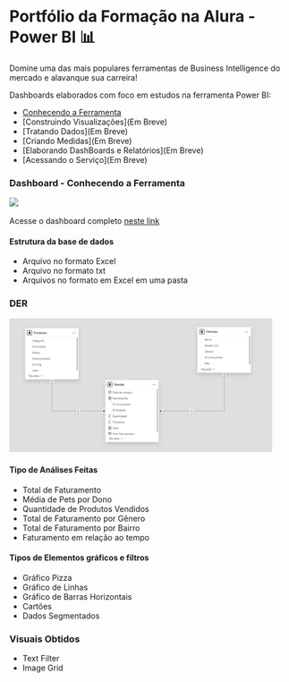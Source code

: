 # Portfólio da Formação na Alura - Power BI 📊
Domine uma das mais populares ferramentas de Business Intelligence do mercado e alavanque sua carreira! 

Dashboards elaborados com foco em estudos na ferramenta Power BI:

- [Conhecendo a Ferramenta](https://github.com/heitordeve/Curso-PowerBI-Alura/tree/main/1.Conhecendo%20a%20Ferramenta)
- [Construindo Visualizações](Em Breve)
- [Tratando Dados](Em Breve)
- [Criando Medidas](Em Breve)
- [Elaborando DashBoards e Relatórios](Em Breve)
- [Acessando o Serviço](Em Breve)

### Dashboard - Conhecendo a Ferramenta

<p>
    <img width="470" src="to_readme/conhecendo-a-ferrramenta.gif">
</p>

Acesse o dashboard completo [neste link](https://app.powerbi.com/view?r=eyJrIjoiYjc3N2YxMWItZGFiOS00Y2JiLWI2NjMtM2ZiZmM5OTQwOWU5IiwidCI6ImE5OWQ0NzdiLTg5OGQtNDEyYS1iZTQyLTJlMWFkN2ZiYmYyYyJ9)

#### Estrutura da base de dados

- Arquivo no formato Excel
- Arquivo no formato txt
- Arquivos no formato em Excel em uma pasta

### DER
<p>
    <img width="470" src="to_readme/DER-conhecendo-a-ferramenta.png">
</p>

#### Tipo de Análises Feitas

- Total de Faturamento
- Média de Pets por Dono
- Quantidade de Produtos Vendidos
- Total de Faturamento por Gênero
- Total de Faturamento por Bairro
- Faturamento em relação ao tempo

#### Tipos de Elementos gráficos e filtros

- Gráfico Pizza
- Gráfico de Linhas
- Gráfico de Barras Horizontais
- Cartões
- Dados Segmentados

### Visuais Obtidos
- Text Filter
- Image Grid


